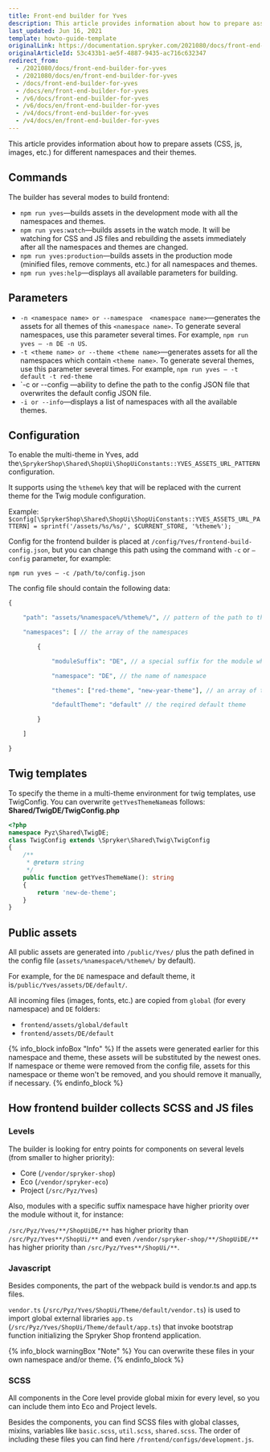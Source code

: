 ```yaml
---
title: Front-end builder for Yves
description: This article provides information about how to prepare assets (CSS, js, images, etc.) for different namespaces and their themes.
last_updated: Jun 16, 2021
template: howto-guide-template
originalLink: https://documentation.spryker.com/2021080/docs/front-end-builder-for-yves
originalArticleId: 53c433b1-ae5f-4887-9435-ac716c632347
redirect_from:
  - /2021080/docs/front-end-builder-for-yves
  - /2021080/docs/en/front-end-builder-for-yves
  - /docs/front-end-builder-for-yves
  - /docs/en/front-end-builder-for-yves
  - /v6/docs/front-end-builder-for-yves
  - /v6/docs/en/front-end-builder-for-yves
  - /v4/docs/front-end-builder-for-yves
  - /v4/docs/en/front-end-builder-for-yves
---
```


This article provides information about how to prepare assets (CSS, js, images, etc.) for different namespaces and their themes.

## Commands

The builder has several modes to build frontend:

* `npm run yves`—builds assets in the development mode with all the namespaces and themes.
* `npm run yves:watch`—builds assets in the watch mode. It will be watching for CSS and JS files and rebuilding the assets immediately after all the namespaces and themes are changed.
* `npm run yves:production`—builds assets in the production mode (minified files, remove comments, etc.) for all namespaces and themes.
* `npm run yves:help`—displays all available parameters for building.

## Parameters

* `-n <namespace name> or --namespace  <namespace name>`—generates the assets for all themes of this `<namespace name>`. To generate several namespaces, use this parameter several times. For example, `npm run yves – -n DE -n US`.
*    `-t <theme name> or --theme <theme name>`—generates assets for all the namespaces which contain `<theme name>`. To generate several themes, use this parameter several times. For example, `npm run yves – -t default -t red-theme`
* `-c <path> or --config <path>—ability to define the path to the config JSON file that overwrites the default config JSON file.
* `-i or --info`—displays a list of namespaces with all the available themes.

## Configuration
To enable the multi-theme in Yves, add the`\SprykerShop\Shared\ShopUi\ShopUiConstants::YVES_ASSETS_URL_PATTERN` configuration.

It supports using the `%theme%` key that will be replaced with the current theme for the Twig module configuration.

Example:
`$config[\SprykerShop\Shared\ShopUi\ShopUiConstants::YVES_ASSETS_URL_PATTERN] = sprintf('/assets/%s/%s/', $CURRENT_STORE, '%theme%');`

Config for the frontend builder is placed at `/config/Yves/frontend-build-config.json`, but you can change this path using the command with `-c` or `–config` parameter, for example:

`npm run yves – -c /path/to/config.json`

The config file should contain the following data:

```php
{

    "path": "assets/%namespace%/%theme%/", // pattern of the path to the public assets

    "namespaces": [ // the array of the namespaces

        {

            "moduleSuffix": "DE", // a special suffix for the module which will be rendered for the current namespace

            "namespace": "DE", // the name of namespace

            "themes": ["red-theme", "new-year-theme"], // an array of the themes which will be rendered for this namespace, if the additional themes aren't needed - should leave an empty array

            "defaultTheme": "default" // the reqired default theme

        }

    ]

}
```

## Twig templates

To specify the theme in a multi-theme environment for twig templates, use TwigConfig. You can overwrite `getYvesThemeName`as follows:
**Shared/TwigDE/TwigConfig.php**
```php
<?php
namespace Pyz\Shared\TwigDE;
class TwigConfig extends \Spryker\Shared\Twig\TwigConfig
{
    /**
     * @return string
     */
    public function getYvesThemeName(): string
    {
        return 'new-de-theme';
    }
}
```

## Public assets

All public assets are generated into `/public/Yves/` plus the path defined in the config file (`assets/%namespace%/%theme%/` by default).

For example, for the `DE` namespace and default theme, it is`/public/Yves/assets/DE/default/`.

All incoming files (images, fonts, etc.) are copied from `global` (for every namespace) and `DE` folders:

* `frontend/assets/global/default`
* `frontend/assets/DE/default`

 {% info_block infoBox "Info" %}
If the assets were generated earlier for this namespace and theme, these assets will be substituted by the newest ones. If namespace or theme were removed from the config file, assets for this namespace or theme won't be removed, and you should remove it manually, if necessary.
{% endinfo_block %}

 ## How frontend builder collects SCSS and JS files

### Levels

The builder is looking for entry points for components on several levels (from smaller to higher priority):

* Core (`/vendor/spryker-shop`)
* Eco (`/vendor/spryker-eco`)
* Project (`/src/Pyz/Yves`)

Also, modules with a specific suffix namespace have higher priority over the module without it, for instance:

`/src/Pyz/Yves/**/ShopUiDE/**` has higher priority than `/src/Pyz/Yves**/ShopUi/**` and even `/vendor/spryker-shop/**/ShopUiDE/**` has higher priority than `/src/Pyz/Yves**/ShopUi/**`.

### Javascript

Besides components, the part of the webpack build is vendor.ts and app.ts files.

`vendor.ts` (`/src/Pyz/Yves/ShopUi/Theme/default/vendor.ts`) is used to import global external libraries `app.ts` (`/src/Pyz/Yves/ShopUi/Theme/default/app.ts`) that invoke bootstrap function initializing the Spryker Shop frontend application.

{% info_block warningBox "Note" %}
You can overwrite these files in your own namespace and/or theme.
{% endinfo_block %}

### SCSS

All components in the Core level provide global mixin for every level, so you can include them into Eco and Project levels.

Besides the components, you can find SCSS files with global classes, mixins, variables like `basic.scss`, `util.scss`, `shared.scss`. The order of including these files you can find here `/frontend/configs/development.js`.
